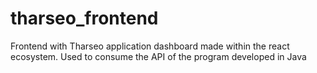 # tharseo_frontend
Frontend with Tharseo application dashboard made within the react ecosystem. Used to consume the API of the program developed in Java
